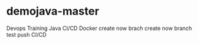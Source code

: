 # demojava-master
Devops Training Java CI/CD Docker 
create now brach
create now branch test 
push CI/CD